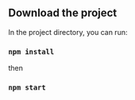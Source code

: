 ## Download the project

In the project directory, you can run:

### `npm install`

then

### `npm start`
